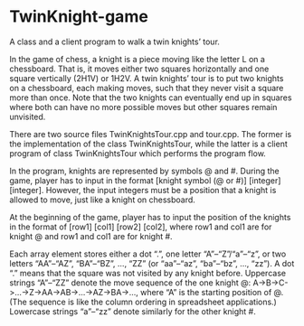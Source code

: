 # TwinKnight-game
A class and a client program to walk a twin knights’ tour.

In the game of chess, a knight is a piece moving like the letter L on a chessboard.
That is, it moves either two squares horizontally and one square vertically (2H1V) or 1H2V. A twin
knights’ tour is to put two knights on a chessboard, each making moves, such that they never visit a
square more than once. Note that the two knights can eventually end up in squares where both can
have no more possible moves but other squares remain unvisited.

There are two source files TwinKnightsTour.cpp and tour.cpp. The
former is the implementation of the class TwinKnightsTour, while the latter is a client program of
class TwinKnightsTour which performs the program flow.

In the program, knights are represented by symbols @ and #. During the game, player has to input in the format [knight symbol (@ or #)] [integer] [integer].
However, the input integers must be a position that a knight is allowed to move, just like a knight on chessboard.

At the beginning of the game, player has to input the position of the knights in the format of [row1] [col1] [row2] [col2], where row1 and col1 are for knight @ and row1 and col1 are for knight #. 

Each array element stores either a dot “.”, one letter “A”–“Z”/“a”–“z”, or two letters “AA”–“AZ”, “BA”–“BZ”, …,
“ZZ” (or “aa”–“az”, “ba”–“bz”, …, “zz”). A dot “.” means that the square was not visited by any
knight before. Uppercase strings “A”–“ZZ” denote the move sequence of the one knight @:
A->B->C->…->Z->AA->AB->…->AZ->BA->…, where “A” is the starting position of @. (The
sequence is like the column ordering in spreadsheet applications.) Lowercase strings “a”–“zz”
denote similarly for the other knight #.
